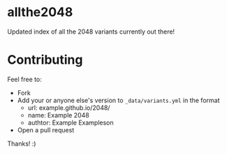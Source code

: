 allthe2048
==========

Updated index of all the 2048 variants currently out there!

# Contributing

Feel free to:
- Fork
- Add your or anyone else's version to `_data/variants.yml` in the format
    - url: example.github.io/2048/
    - name: Example 2048
    - authtor: Example Exampleson
- Open a pull request

Thanks! :)
